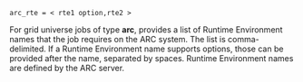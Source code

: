     arc_rte = < rte1 option,rte2 >

For grid universe jobs of type **arc**, provides a list of Runtime
Environment names that the job requires on the ARC system. The list is
comma-delimited. If a Runtime Environment name supports options, those
can be provided after the name, separated by spaces. Runtime Environment
names are defined by the ARC server.
